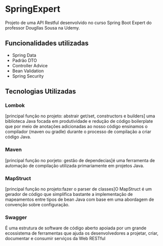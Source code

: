 # SpringExpert
Projeto de uma API Restful desenvolvido no curso Spring Boot Expert do professor Dougllas Sousa na Udemy.

## Funcionalidades utilizadas
- Spring Data
- Padrão DTO
- Controller Advice
- Bean Validation
- Spring Security

## Tecnologias Utilizadas
### Lombok
[principal função no projeto: abstrair get/set, constructors e builders] uma biblioteca Java focada em produtividade e redução de código boilerplate que por meio de anotações adicionadas ao nosso código ensinamos o compilador (maven ou gradle) durante o processo de compilação a criar código Java.

### Maven
[principal função no porjeto: gestão de dependecias]é uma ferramenta de automação de compilação utilizada primariamente em projetos Java.

### MapStruct
[principal função no projeto:fazer o parser de classes]O MapStruct é um gerador de código que simplifica bastante a implementação de mapeamentos entre tipos de bean Java com base em uma abordagem de convenção sobre configuração.

### Swagger
É uma estrutura de software de código aberto apoiada por um grande ecossistema de ferramentas que ajuda os desenvolvedores a projetar, criar, documentar e consumir serviços da Web RESTful
